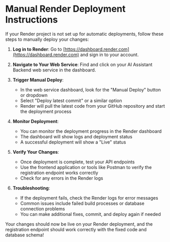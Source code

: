 # Manual Render Deployment Instructions

If your Render project is not set up for automatic deployments, follow these steps to manually deploy your changes:

1. **Log in to Render**: Go to [https://dashboard.render.com](https://dashboard.render.com) and sign in to your account.

2. **Navigate to Your Web Service**: Find and click on your AI Assistant Backend web service in the dashboard.

3. **Trigger Manual Deploy**: 
   - In the web service dashboard, look for the "Manual Deploy" button or dropdown
   - Select "Deploy latest commit" or a similar option
   - Render will pull the latest code from your GitHub repository and start the deployment process

4. **Monitor Deployment**:
   - You can monitor the deployment progress in the Render dashboard
   - The dashboard will show logs and deployment status
   - A successful deployment will show a "Live" status

5. **Verify Your Changes**:
   - Once deployment is complete, test your API endpoints
   - Use the frontend application or tools like Postman to verify the registration endpoint works correctly
   - Check for any errors in the Render logs

6. **Troubleshooting**:
   - If the deployment fails, check the Render logs for error messages
   - Common issues include failed build processes or database connection problems
   - You can make additional fixes, commit, and deploy again if needed

Your changes should now be live on your Render deployment, and the registration endpoint should work correctly with the fixed code and database schema! 